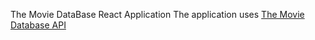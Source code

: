 The Movie DataBase React Application
The application uses <a href="http://themoviedb.org" target="_blank">The Movie Database API</a>
